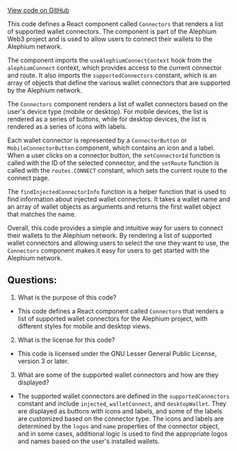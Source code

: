 [View code on GitHub](https://github.com/alephium/alephium-web3/packages/web3-react/src/components/Pages/Connectors/index.tsx)

This code defines a React component called `Connectors` that renders a list of supported wallet connectors. The component is part of the Alephium Web3 project and is used to allow users to connect their wallets to the Alephium network.

The component imports the `useAlephiumConnectContext` hook from the `alephiumConnect` context, which provides access to the current connector and route. It also imports the `supportedConnectors` constant, which is an array of objects that define the various wallet connectors that are supported by the Alephium network.

The `Connectors` component renders a list of wallet connectors based on the user's device type (mobile or desktop). For mobile devices, the list is rendered as a series of buttons, while for desktop devices, the list is rendered as a series of icons with labels.

Each wallet connector is represented by a `ConnectorButton` or `MobileConnectorButton` component, which contains an icon and a label. When a user clicks on a connector button, the `setConnectorId` function is called with the ID of the selected connector, and the `setRoute` function is called with the `routes.CONNECT` constant, which sets the current route to the connect page.

The `findInjectedConnectorInfo` function is a helper function that is used to find information about injected wallet connectors. It takes a wallet name and an array of wallet objects as arguments and returns the first wallet object that matches the name.

Overall, this code provides a simple and intuitive way for users to connect their wallets to the Alephium network. By rendering a list of supported wallet connectors and allowing users to select the one they want to use, the `Connectors` component makes it easy for users to get started with the Alephium network.
## Questions: 
 1. What is the purpose of this code?
- This code defines a React component called `Connectors` that renders a list of supported wallet connectors for the Alephium project, with different styles for mobile and desktop views.

2. What is the license for this code?
- This code is licensed under the GNU Lesser General Public License, version 3 or later.

3. What are some of the supported wallet connectors and how are they displayed?
- The supported wallet connectors are defined in the `supportedConnectors` constant and include `injected`, `walletConnect`, and `desktopWallet`. They are displayed as buttons with icons and labels, and some of the labels are customized based on the connector type. The icons and labels are determined by the `logos` and `name` properties of the connector object, and in some cases, additional logic is used to find the appropriate logos and names based on the user's installed wallets.